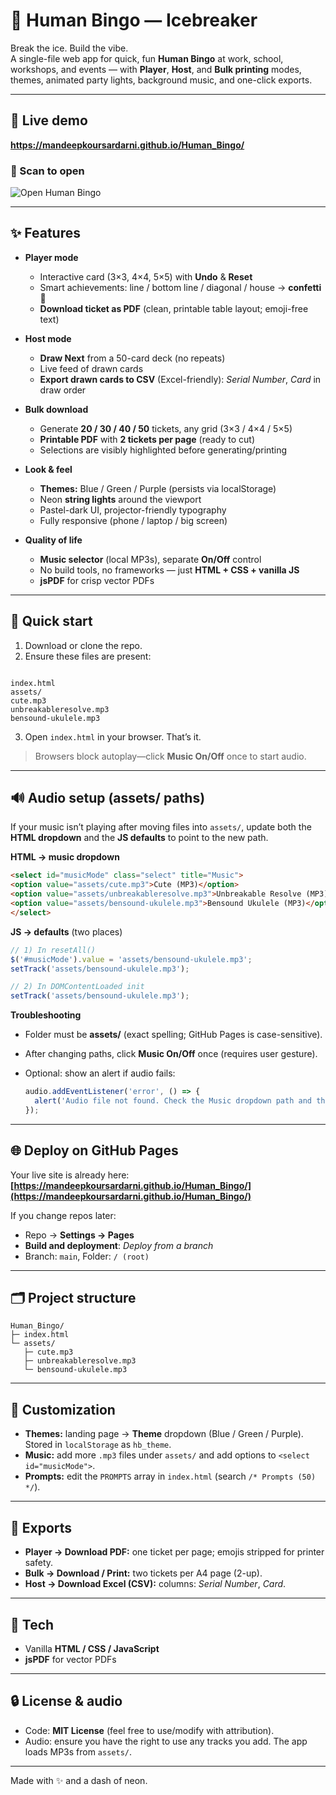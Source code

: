 # 🎉 Human Bingo — Icebreaker

Break the ice. Build the vibe.  
A single-file web app for quick, fun **Human Bingo** at work, school, workshops, and events — with **Player**, **Host**, and **Bulk printing** modes, themes, animated party lights, background music, and one-click exports.

---

## 🔗 Live demo

**https://mandeepkoursardarni.github.io/Human_Bingo/**

### 📱 Scan to open
![Open Human Bingo](https://api.qrserver.com/v1/create-qr-code/?size=220x220&data=https%3A%2F%2Fmandeepkoursardarni.github.io%2FHuman_Bingo%2F)


---
## ✨ Features

- **Player mode**
  - Interactive card (3×3, 4×4, 5×5) with **Undo** & **Reset**
  - Smart achievements: line / bottom line / diagonal / house → **confetti** 🎊
  - **Download ticket as PDF** (clean, printable table layout; emoji-free text)

- **Host mode**
  - **Draw Next** from a 50-card deck (no repeats)
  - Live feed of drawn cards
  - **Export drawn cards to CSV** (Excel-friendly): _Serial Number_, _Card_ in draw order

- **Bulk download**
  - Generate **20 / 30 / 40 / 50** tickets, any grid (3×3 / 4×4 / 5×5)
  - **Printable PDF** with **2 tickets per page** (ready to cut)
  - Selections are visibly highlighted before generating/printing

- **Look & feel**
  - **Themes:** Blue / Green / Purple (persists via localStorage)
  - Neon **string lights** around the viewport
  - Pastel-dark UI, projector-friendly typography
  - Fully responsive (phone / laptop / big screen)

- **Quality of life**
  - **Music selector** (local MP3s), separate **On/Off** control
  - No build tools, no frameworks — just **HTML + CSS + vanilla JS**
  - **jsPDF** for crisp vector PDFs

---

## 🚀 Quick start

1. Download or clone the repo.
2. Ensure these files are present:
```

index.html
assets/
cute.mp3
unbreakableresolve.mp3
bensound-ukulele.mp3

````
3. Open `index.html` in your browser. That’s it.

> Browsers block autoplay—click **Music On/Off** once to start audio.

---

## 🔊 Audio setup (assets/ paths)

If your music isn’t playing after moving files into `assets/`, update both the **HTML dropdown** and the **JS defaults** to point to the new path.

**HTML → music dropdown**
```html
<select id="musicMode" class="select" title="Music">
<option value="assets/cute.mp3">Cute (MP3)</option>
<option value="assets/unbreakableresolve.mp3">Unbreakable Resolve (MP3)</option>
<option value="assets/bensound-ukulele.mp3">Bensound Ukulele (MP3)</option>
</select>
````

**JS → defaults** (two places)

```js
// 1) In resetAll()
$('#musicMode').value = 'assets/bensound-ukulele.mp3';
setTrack('assets/bensound-ukulele.mp3');

// 2) In DOMContentLoaded init
setTrack('assets/bensound-ukulele.mp3');
```

**Troubleshooting**

* Folder must be **assets/** (exact spelling; GitHub Pages is case-sensitive).
* After changing paths, click **Music On/Off** once (requires user gesture).
* Optional: show an alert if audio fails:

  ```js
  audio.addEventListener('error', () => {
    alert('Audio file not found. Check the Music dropdown path and that the MP3 exists in assets/.');
  });
  ```

---

## 🌐 Deploy on GitHub Pages

Your live site is already here:
**[https://mandeepkoursardarni.github.io/Human_Bingo/](https://mandeepkoursardarni.github.io/Human_Bingo/)**

If you change repos later:

* Repo → **Settings → Pages**
* **Build and deployment**: *Deploy from a branch*
* Branch: `main`, Folder: `/ (root)`

---

## 🗂️ Project structure

```
Human_Bingo/
├─ index.html
└─ assets/
   ├─ cute.mp3
   ├─ unbreakableresolve.mp3
   └─ bensound-ukulele.mp3
```

---

## 🎨 Customization

* **Themes:** landing page → **Theme** dropdown (Blue / Green / Purple).
  Stored in `localStorage` as `hb_theme`.
* **Music:** add more `.mp3` files under `assets/` and add options to `<select id="musicMode">`.
* **Prompts:** edit the `PROMPTS` array in `index.html` (search `/* Prompts (50) */`).

---

## 🧾 Exports

* **Player → Download PDF:** one ticket per page; emojis stripped for printer safety.
* **Bulk → Download / Print:** two tickets per A4 page (2-up).
* **Host → Download Excel (CSV):** columns: *Serial Number*, *Card*.

---

## 🔧 Tech

* Vanilla **HTML / CSS / JavaScript**
* **jsPDF** for vector PDFs

---

## 🔒 License & audio

* Code: **MIT License** (feel free to use/modify with attribution).
* Audio: ensure you have the right to use any tracks you add.
  The app loads MP3s from `assets/`.

---

Made with ✨ and a dash of neon.

```
